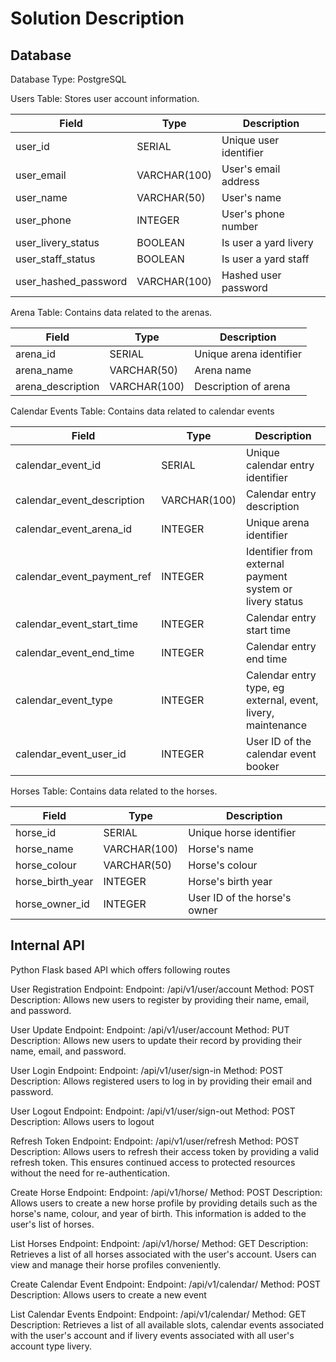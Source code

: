 # Solution Description

## Database

Database Type: PostgreSQL

Users Table: Stores user account information.

| Field | Type | Description |
| --- | --- | --- |
| user_id | SERIAL | Unique user identifier |
| user_email | VARCHAR(100) | User's email address |
| user_name | VARCHAR(50) | User's name |
| user_phone | INTEGER | User's phone number |
| user_livery_status | BOOLEAN | Is user a yard livery |
| user_staff_status | BOOLEAN | Is user a yard staff |
| user_hashed_password | VARCHAR(100) | Hashed user password |

Arena Table: Contains data related to the arenas.

| Field | Type | Description |
| --- | --- | --- |
| arena_id | SERIAL | Unique arena identifier |
| arena_name | VARCHAR(50) | Arena name |
| arena_description | VARCHAR(100) | Description of  arena |

Calendar Events Table: Contains data related to calendar events

| Field | Type | Description |
| --- | --- | --- |
| calendar_event_id | SERIAL | Unique calendar entry identifier |
| calendar_event_description | VARCHAR(100) | Calendar entry description |
| calendar_event_arena_id | INTEGER | Unique arena identifier |
| calendar_event_payment_ref | INTEGER | Identifier from external payment system or livery status |
| calendar_event_start_time | INTEGER | Calendar entry start time |
| calendar_event_end_time | INTEGER | Calendar entry end time |
| calendar_event_type | INTEGER | Calendar entry type,  eg external, event, livery,  maintenance |
| calendar_event_user_id | INTEGER | User ID of the calendar event booker |

Horses Table: Contains data related to the horses.

| Field | Type | Description |
| --- | --- | --- |
| horse_id | SERIAL | Unique horse identifier |
| horse_name | VARCHAR(100) | Horse's name |
| horse_colour | VARCHAR(50) | Horse's colour |
| horse_birth_year | INTEGER | Horse's birth year |
| horse_owner_id | INTEGER | User ID of the horse's owner |

## Internal API

Python Flask based API which offers following routes

User Registration Endpoint:
Endpoint: /api/v1/user/account
Method: POST
Description: Allows new users to register by providing their name, email, and password.

User Update Endpoint:
Endpoint: /api/v1/user/account
Method: PUT
Description: Allows new users to update their record by providing their name, email, and password.

User Login Endpoint:
Endpoint: /api/v1/user/sign-in
Method: POST
Description: Allows registered users to log in by providing their email and password.

User Logout Endpoint:
Endpoint: /api/v1/user/sign-out
Method: POST
Description: Allows users to logout

Refresh Token Endpoint:
Endpoint: /api/v1/user/refresh
Method: POST
Description: Allows users to refresh their access token by providing a valid refresh token. This ensures continued access to protected resources without the need for re-authentication.

Create Horse Endpoint:
Endpoint: /api/v1/horse/
Method: POST
Description: Allows users to create a new horse profile by providing details such as the horse's name, colour, and year of birth. This information is added to the user's list of horses.

List Horses Endpoint:
Endpoint: /api/v1/horse/
Method: GET
Description: Retrieves a list of all horses associated with the user's account. Users can view and manage their horse profiles conveniently.

Create Calendar Event Endpoint:
Endpoint: /api/v1/calendar/
Method: POST
Description: Allows users to create a new event

List Calendar Events Endpoint:
Endpoint: /api/v1/calendar/
Method: GET
Description: Retrieves a list of all available slots, calendar events associated with the user's account and if livery events associated with all user's account type livery.
